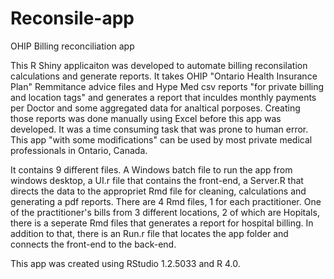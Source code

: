 # Reconsile-app
OHIP Billing reconciliation app

This R Shiny applicaiton was developed to automate billing reconsilation calculations and generate reports.
It takes OHIP "Ontario Health Insurance Plan" Remmitance advice files and Hype Med csv reports "for private billing and location tags" and generates a report that inculdes monthly payments per Doctor and some aggregated data for analtical porposes.
Creating those reports was done manually using Excel before this app was developed. It was a time consuming task that was prone to human error.
This app "with some modifications" can be used by most private medical professionals in Ontario, Canada. 

It contains 9 different files. A Windows batch file to run the app from windows desktop, a UI.r file that contains the front-end, a Server.R that directs the data to the appropriet Rmd file for cleaning, calculations and generating a pdf reports. There are 4 Rmd files, 1 for each practitioner. One of the practitioner's bills from 3 different locations, 2 of which are Hopitals, there is a seperate Rmd files that generates a report for hospital billing. In addition to that, there is an Run.r file that locates the app folder and connects the front-end to the back-end. 

This app was created using RStudio 1.2.5033 and R 4.0.
